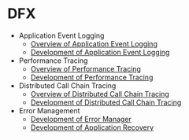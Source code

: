 # DFX

- Application Event Logging
  - [Overview of Application Event Logging](hiappevent-overview.md)
  - [Development of Application Event Logging](hiappevent-guidelines.md)
- Performance Tracing
  - [Overview of Performance Tracing](hitracemeter-overview.md)
  - [Development of Performance Tracing](hitracemeter-guidelines.md)
- Distributed Call Chain Tracing
  - [Overview of Distributed Call Chain Tracing](hitracechain-overview.md)
  - [Development of Distributed Call Chain Tracing](hitracechain-guidelines.md)
- Error Management
  - [Development of Error Manager](errormanager-guidelines.md)
  - [Development of Application Recovery](apprecovery-guidelines.md)
